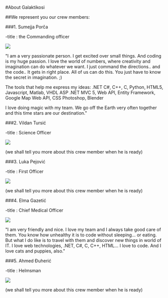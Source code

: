 #About Galaktikosi

##We represent you our crew members:

###1. Sumejja Porča

-title : the Commanding officer

![](https://cloud.githubusercontent.com/assets/7198919/5262854/bb68edfe-7a2a-11e4-9ddc-f1ab84d7f899.jpg)

"I am a very passionate person. I get excited over small things. And coding is my huge passion. 
I love the world of numbers, where creativity and imagination can do whatever we want. I just 
command the directions.. and the code.. It gets in right place. All of us can do this. You just have to know 
the secret in imagination. ;)

The tools that help me express my ideas: 
.NET
C#, C++, C, Python, HTML5, Javascript, Matlab, VHDL
ASP .NET MVC 5, Web API, Entity Framework, Google Map Web API, CSS
Photoshop, Blender

I love doing magic with my team. We go off the Earth very often together and this time stars are our destination." 

###2. Vildan Tursić

-title : Science Officer

![](https://cloud.githubusercontent.com/assets/7198919/5262879/fc4fb744-7a2a-11e4-916e-819a7594f64b.jpg)

(we shall tell you more about this crew member when he is ready)

###3. Luka Pejović

-title : First Officer

![](https://cloud.githubusercontent.com/assets/7198919/5262872/e01ec2ae-7a2a-11e4-9b9f-bed0e27d114c.jpg)

(we shall tell you more about this crew member when he is ready)

###4. Elma Gazetić

-title : Chief Medical Officer

![](https://cloud.githubusercontent.com/assets/7198919/5262900/46ba6df6-7a2b-11e4-853e-85c8eeda79da.jpg)

"I am very friendly and nice. I love my team and I always take good care of them. You know how unhealthy it is to code 
without sleeping... or eating. But what I do like is to travel with them and discover new things in world of IT. I love 
web technologies, .NET, C#, C, C++, HTML... I love to code. And I love cats and puppies, also." 

###5. Ahmed Đuherić

-title : Helmsman

![](https://cloud.githubusercontent.com/assets/7198919/5262888/2821e78e-7a2b-11e4-9b94-ad6581f472b3.jpg)

(we shall tell you more about this crew member when he is ready)
